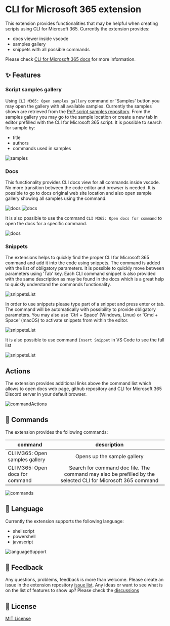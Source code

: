 # CLI for Microsoft 365 extension

This extension provides functionalities that may be helpful when creating scripts using CLI for Microsoft 365. Currently the extension provides:

- docs viewer inside vscode
- samples gallery
- snippets with all possible commands

Please check [CLI for Microsoft 365 docs](https://pnp.github.io/cli-microsoft365/) for more information.

## ✨ Features

### Script samples gallery

Using `CLI M365: Open samples gallery` command or 'Samples' button you may open the gallery with all available samples. Currently the samples shown are retrieved from the [PnP script samples repository](https://github.com/pnp/script-samples). From the samples gallery you may go to the sample location or create a new tab in editor prefilled with the CLI for Microsoft 365 script. It is possible to search for sample by:

- title
- authors
- commands used in samples

![samples](/assets/images/samples.gif)

### Docs

This functionality provides CLI docs view for all commands inside vscode. No more transition between the code editor and browser is needed. It is possible to go to docs original web site location and also open sample gallery showing all samples using the command.

![docs](/assets/images/howDocsWork.gif)
![docs](/assets/images/docsSearch.gif)

It is also possible to use the command `CLI M365: Open docs for command` to open the docs for a specific command.

![docs](/assets/images/docsCommand.gif)

### Snippets

The extensions helps to quickly find the proper CLI for Microsoft 365 command and add it into the code using snippets. The command is added with the list of obligatory parameters. It is possible to quickly move between parameters using 'Tab' key. Each CLI command snippet is also provided with the same description as may be found in the docs which is a great help to quickly understand the commands functionality.

![snippetsList](/assets/images/snippets.gif)

In order to use snippets please type part of a snippet and press enter or tab. The command will be automatically with possibility to provide obligatory parameters. You may also use 'Ctrl + Space' (Windows, Linux) or 'Cmd + Space' (macOS) to activate snippets from within the editor.

![snippetsList](/assets/images/snippetsList.png)

It is also possible to use command `Insert Snippet` in VS Code to see the full list

![snippetsList](/assets/images/listOfCommandsFromToolbar.png)

## Actions

The extension provides additional links above the command list which allows to open docs web page, github repository and CLI for Microsoft 365 Discord server in your default browser.

![commandActions](/assets/images/commandActions.png)

## 🤖 Commands

The extension provides the following commands:

| command   |      description      |
|----------|:-------------:|
| CLI M365: Open samples gallery |  Opens up the sample gallery |
| CLI M365: Open docs for command |    Search for command doc file. The command may also be prefilled by the selected CLI for Microsoft 365 command   |

![commands](/assets/images/commands.png)

## 📑 Language

Currently the extension supports the following language:

- shellscript
- powershell
- javascript

![languageSupport](/assets/images/languageSupport.png)

## 💬 Feedback

Any questions, problems, feedback is more than welcome. Please create an issue in the extension repository [issue list](https://github.com/Adam-it/cli-for-microsoft-365-extension/issues).
Any ideas or want to see what is on the list of features to show up? Please check the [discussions](https://github.com/Adam-it/cli-for-microsoft-365-extension/discussions)

## 🔑 License

[MIT License](https://github.com/Adam-it/cli-for-microsoft-365-extension/blob/main/LICENSE.md)

